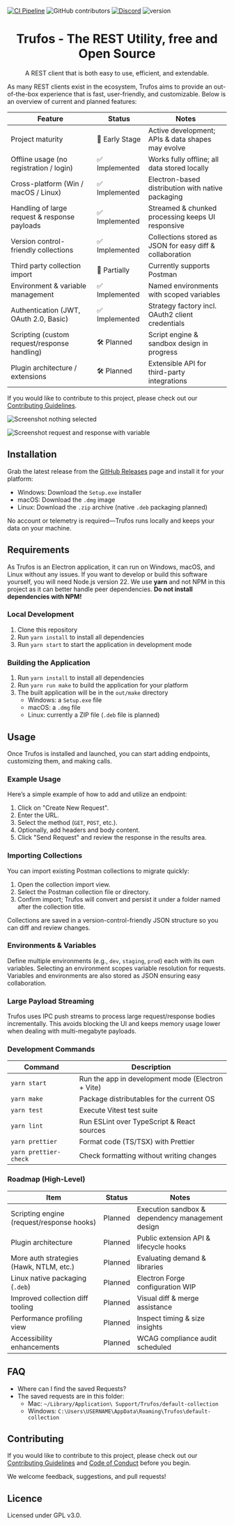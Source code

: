 [![CI Pipeline](https://github.com/EXXETA/trufos/actions/workflows/ci.yml/badge.svg)](https://github.com/EXXETA/trufos/actions/workflows/ci.yml)
![GitHub contributors](https://img.shields.io/github/contributors/EXXETA/trufos)
[![Discord](https://img.shields.io/discord/1328262093903892530?logo=discord&label=Discord&cacheSeconds=60)](https://discord.gg/sb4nfdevpW)
![version](https://img.shields.io/badge/dynamic/json?url=https%3A%2F%2Fraw.githubusercontent.com%2FEXXETA%2Ftrufos%2Frefs%2Fheads%2Fmain%2Fpackage.json&query=%24.version&label=version)

<h1 align="center">Trufos - The REST Utility, free and Open Source</h1>
<p align="center">
  A REST client that is both easy to use, efficient, and extendable.
</p>

As many REST clients exist in the ecosystem, Trufos aims to provide an out-of-the-box experience
that is fast, user-friendly, and customizable. Below is an overview of current and planned features:

| Feature                                       | Status         | Notes                                                    |
| --------------------------------------------- | -------------- | -------------------------------------------------------- |
| Project maturity                              | 🚧 Early Stage | Active development; APIs & data shapes may evolve        |
| Offline usage (no registration / login)       | ✅ Implemented | Works fully offline; all data stored locally             |
| Cross-platform (Win / macOS / Linux)          | ✅ Implemented | Electron-based distribution with native packaging        |
| Handling of large request & response payloads | ✅ Implemented | Streamed & chunked processing keeps UI responsive        |
| Version control-friendly collections          | ✅ Implemented | Collections stored as JSON for easy diff & collaboration |
| Third party collection import                 | 🚧 Partially   | Currently supports Postman                               |
| Environment & variable management             | ✅ Implemented | Named environments with scoped variables                 |
| Authentication (JWT, OAuth 2.0, Basic)        | ✅ Implemented | Strategy factory incl. OAuth2 client credentials         |
| Scripting (custom request/response handling)  | 🛠 Planned     | Script engine & sandbox design in progress               |
| Plugin architecture / extensions              | 🛠 Planned     | Extensible API for third-party integrations              |

If you would like to contribute to this project, please check out our [Contributing Guidelines](./CONTRIBUTING.md).

![Screenshot nothing selected](docs/images/Screenshot-nothing-selected.png)

![Screenshot request and response with variable](docs/images/Screenshot-request-variable.png)

## Installation

Grab the latest release from the [GitHub Releases](https://github.com/EXXETA/trufos/releases) page and install it for your platform:

- Windows: Download the `Setup.exe` installer
- macOS: Download the `.dmg` image
- Linux: Download the `.zip` archive (native `.deb` packaging planned)

No account or telemetry is required—Trufos runs locally and keeps your data on your machine.

## Requirements

As Trufos is an Electron application, it can run on Windows, macOS, and Linux without any issues. If
you want to develop or build this software yourself, you will need Node.js version 22. We use **yarn**
and not NPM in this project as it can better handle peer dependencies. **Do not install dependencies with NPM!**

### Local Development

1. Clone this repository
2. Run `yarn install` to install all dependencies
3. Run `yarn start` to start the application in development mode

### Building the Application

1. Run `yarn install` to install all dependencies
2. Run `yarn run make` to build the application for your platform
3. The built application will be in the `out/make` directory
   - Windows: a `Setup.exe` file
   - macOS: a `.dmg` file
   - Linux: currently a ZIP file (`.deb` file is planned)

## Usage

Once Trufos is installed and launched, you can start adding endpoints, customizing them, and making
calls.

### Example Usage

Here’s a simple example of how to add and utilize an endpoint:

1. Click on "Create New Request".
2. Enter the URL.
3. Select the method (`GET`, `POST`, etc.).
4. Optionally, add headers and body content.
5. Click "Send Request" and review the response in the results area.

### Importing Collections

You can import existing Postman collections to migrate quickly:

1. Open the collection import view.
2. Select the Postman collection file or directory.
3. Confirm import; Trufos will convert and persist it under a folder named after the collection title.

Collections are saved in a version-control-friendly JSON structure so you can diff and review changes.

### Environments & Variables

Define multiple environments (e.g., `dev`, `staging`, `prod`) each with its own variables. Selecting an environment scopes variable resolution for requests. Variables and environments are also stored as JSON ensuring easy collaboration.

### Large Payload Streaming

Trufos uses IPC push streams to process large request/response bodies incrementally. This avoids blocking the UI and keeps memory usage lower when dealing with multi-megabyte payloads.

### Development Commands

| Command               | Description                                       |
| --------------------- | ------------------------------------------------- |
| `yarn start`          | Run the app in development mode (Electron + Vite) |
| `yarn make`           | Package distributables for the current OS         |
| `yarn test`           | Execute Vitest test suite                         |
| `yarn lint`           | Run ESLint over TypeScript & React sources        |
| `yarn prettier`       | Format code (TS/TSX) with Prettier                |
| `yarn prettier-check` | Check formatting without writing changes          |

### Roadmap (High-Level)

| Item                                      | Status  | Notes                                            |
| ----------------------------------------- | ------- | ------------------------------------------------ |
| Scripting engine (request/response hooks) | Planned | Execution sandbox & dependency management design |
| Plugin architecture                       | Planned | Public extension API & lifecycle hooks           |
| More auth strategies (Hawk, NTLM, etc.)   | Planned | Evaluating demand & libraries                    |
| Linux native packaging (`.deb`)           | Planned | Electron Forge configuration WIP                 |
| Improved collection diff tooling          | Planned | Visual diff & merge assistance                   |
| Performance profiling view                | Planned | Inspect timing & size insights                   |
| Accessibility enhancements                | Planned | WCAG compliance audit scheduled                  |

## FAQ

- Where can I find the saved Requests?
- The saved requests are in this folder:
  - Mac: `~/Library/Application\ Support/Trufos/default-collection`
  - Windows: `C:\Users\USERNAME\AppData\Roaming\Trufos\default-collection`

## Contributing

If you would like to contribute to this project, please check out our
[Contributing Guidelines](./CONTRIBUTING.md) and [Code of Conduct](./CODE_OF_CONDUCT.md) before you
begin.

We welcome feedback, suggestions, and pull requests!

## Licence

Licensed under GPL v3.0.
